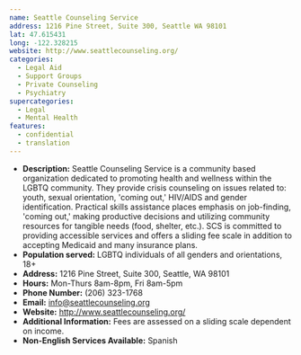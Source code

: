 ```yaml
---
name: Seattle Counseling Service
address: 1216 Pine Street, Suite 300, Seattle WA 98101
lat: 47.615431
long: -122.328215
website: http://www.seattlecounseling.org/
categories:
  - Legal Aid
  - Support Groups
  - Private Counseling
  - Psychiatry
supercategories:
  - Legal
  - Mental Health
features:
  - confidential
  - translation
---
```

- **Description:** Seattle Counseling Service is a community based organization dedicated to promoting health and wellness within the LGBTQ community. They provide crisis counseling on issues related to: youth, sexual orientation, 'coming out,' HIV/AIDS and gender identification. Practical skills assistance places emphasis on job-finding, 'coming out,' making productive decisions and utilizing community resources for tangible needs (food, shelter, etc.). SCS is committed to providing accessible services and offers a sliding fee scale in addition to accepting Medicaid and many insurance plans.
- **Population served:** LGBTQ individuals of all genders and orientations, 18+
- **Address:** 1216 Pine Street, Suite 300, Seattle, WA 98101
- **Hours:** Mon-Thurs 8am-8pm, Fri 8am-5pm
- **Phone Number:** (206) 323-1768
- **Email:** info@seattlecounseling.org
- **Website:** <http://www.seattlecounseling.org/>
- **Additional Information:** Fees are assessed on a sliding scale dependent on income.
- **Non-English Services Available:** Spanish
